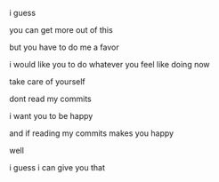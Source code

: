 i guess

you can get more out of this

but you have to do me a favor

i would like you to do whatever you feel like doing now

take care of yourself

dont read my commits

i want you to be happy

and if reading my commits makes you happy

well

i guess i can give you that
